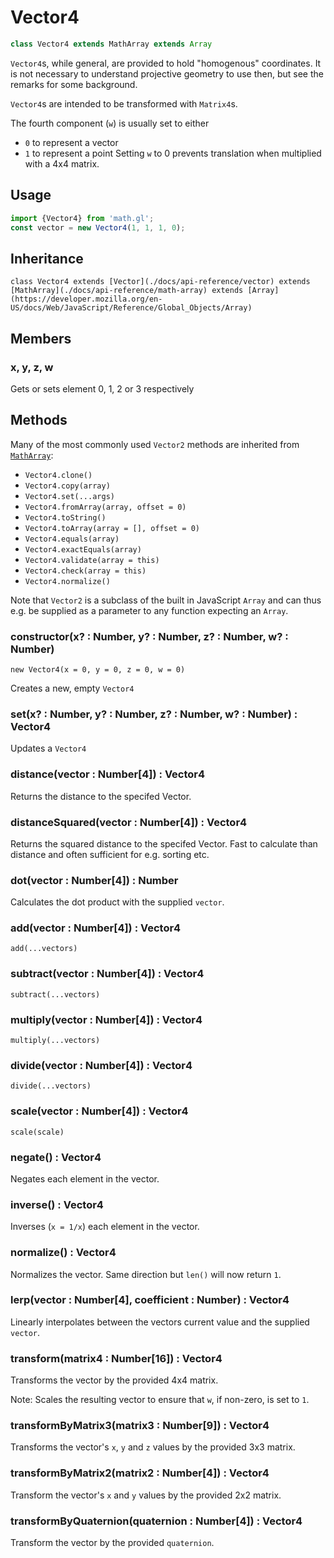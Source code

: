 # Vector4

```js
class Vector4 extends MathArray extends Array
```

`Vector4`s, while general, are provided to hold "homogenous" coordinates. It is not necessary to understand projective geometry to use then, but see the remarks for some background.

`Vector4`s are intended to be transformed with `Matrix4`s.

The fourth component (`w`) is usually set to either
- `0` to represent a vector
- `1` to represent a point
Setting `w` to 0 prevents translation when multiplied with a 4x4 matrix.

## Usage

```js
import {Vector4} from 'math.gl';
const vector = new Vector4(1, 1, 1, 0);
```

## Inheritance

`class Vector4 extends [Vector](./docs/api-reference/vector) extends [MathArray](./docs/api-reference/math-array) extends [Array](https://developer.mozilla.org/en-US/docs/Web/JavaScript/Reference/Global_Objects/Array)`

## Members

### x, y, z, w

Gets or sets element 0, 1, 2 or 3 respectively


## Methods

Many of the most commonly used `Vector2` methods are inherited from [`MathArray`](./docs/api-reference/math-array.md):

* `Vector4.clone()`
* `Vector4.copy(array)`
* `Vector4.set(...args)`
* `Vector4.fromArray(array, offset = 0)`
* `Vector4.toString()`
* `Vector4.toArray(array = [], offset = 0)`
* `Vector4.equals(array)`
* `Vector4.exactEquals(array)`
* `Vector4.validate(array = this)`
* `Vector4.check(array = this)`
* `Vector4.normalize()`

Note that `Vector2` is a subclass of the built in JavaScript `Array` and can thus e.g. be supplied as a parameter to any function expecting an `Array`.


### constructor(x? : Number, y? : Number, z? : Number, w? : Number)

`new Vector4(x = 0, y = 0, z = 0, w = 0)`

Creates a new, empty `Vector4`

### set(x? : Number, y? : Number, z? : Number, w? : Number) : Vector4

Updates a `Vector4`

### distance(vector : Number[4]) : Vector4

Returns the distance to the specifed Vector.

### distanceSquared(vector : Number[4]) : Vector4

Returns the squared distance to the specifed Vector. Fast to calculate than distance and often sufficient for e.g. sorting etc.

### dot(vector : Number[4]) : Number

Calculates the dot product with the supplied `vector`.

### add(vector : Number[4]) : Vector4

`add(...vectors)`

### subtract(vector : Number[4]) : Vector4

`subtract(...vectors)`

### multiply(vector : Number[4]) : Vector4

`multiply(...vectors)`

### divide(vector : Number[4]) : Vector4

`divide(...vectors)`

### scale(vector : Number[4]) : Vector4

`scale(scale)`

### negate() : Vector4

Negates each element in the vector.

### inverse() : Vector4

Inverses (`x = 1/x`) each element in the vector.

### normalize() : Vector4

Normalizes the vector. Same direction but `len()` will now return `1`.

### lerp(vector : Number[4], coefficient : Number) : Vector4

Linearly interpolates between the vectors current value and the supplied `vector`.

### transform(matrix4 : Number[16]) : Vector4

Transforms the vector by the provided 4x4 matrix.

Note: Scales the resulting vector to ensure that `w`, if non-zero, is set to `1`.

### transformByMatrix3(matrix3 : Number[9]) : Vector4

Transforms the vector's `x`, `y` and `z` values by the provided 3x3 matrix.

### transformByMatrix2(matrix2 : Number[4]) : Vector4

Transform the vector's `x` and `y` values by the provided 2x2 matrix.

### transformByQuaternion(quaternion : Number[4]) : Vector4

Transform the vector by the provided `quaternion`.
